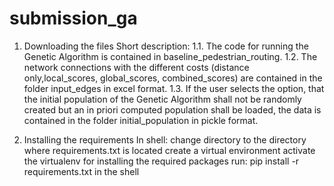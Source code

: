 # submission_ga
1.  Downloading the files
Short description: 
1.1.   The code for running the Genetic Algorithm is contained in baseline_pedestrian_routing.
1.2.   The network connections with the different costs (distance only,local_scores, global_scores, combined_scores) are contained in the folder input_edges in excel format.
1.3.  If the user selects the option, that the initial population of the Genetic Algorithm shall not be randomly created but an in priori computed population shall be loaded, the data is contained in the folder initial_population in pickle format.

2.  Installing the requirements
In shell:
change directory to the directory where requirements.txt is located
create a virtual environment
activate the virtualenv
for installing the required packages run:  pip install -r requirements.txt in the shell
